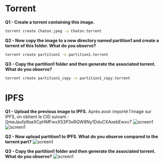 # Torrent

**Q1 - Create a torrent containing this image.**
   ```bash
   torrent create Chaton.jpeg -o Chaton.torrent
   ```

**Q2 - Now copy the image to a new directory named partition1 and create a torrent of this folder. What do you observe?**
   ```bash
   torrent create partition1 -o partition1.torrent
   ```

**Q3 - Copy the partition1 folder and then generate the associated torrent. What do you observe?**
   ```bash
   torrent create partition1_copy -o partition1_copy.torrent
   ```

# IPFS

**Q1 - Upload the previous image to IPFS.**
Après avoir importé l'image sur IPFS, on obtient le CID suivant : QmeJaufp9seXCpHMFwxX53P3oRQW8Ny1DduCXAxebEwxv7
![screen1](https://github.com/Theobse/Theo_Besse_CDOF1-Workshop2/assets/116637028/8d901086-eeb1-4cfa-a356-3e05fcd9a15b)
![screen1](https://github.com/Theobse/Theo_Besse_CDOF1-Workshop2/assets/116637028/5cd796b6-28dc-4739-ad18-2c9d5c7e14c8)

**Q2 - Now upload partition1 to IPFS. What do you observe compared to the torrent part?**
![screen1](https://github.com/Theobse/Theo_Besse_CDOF1-Workshop2/assets/116637028/8611ae46-c20c-446a-bf41-febfd83db1bf)


**Q3 - Copy the partition1 folder and then generate the associated torrent. What do you observe?**
![screen1](https://github.com/Theobse/Theo_Besse_CDOF1-Workshop2/assets/116637028/cd2270fb-8708-400c-8850-125c6ef84190)
